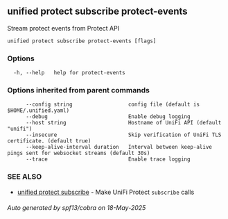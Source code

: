 ## unified protect subscribe protect-events

Stream protect events from Protect API

```
unified protect subscribe protect-events [flags]
```

### Options

```
  -h, --help   help for protect-events
```

### Options inherited from parent commands

```
      --config string                  config file (default is $HOME/.unified.yaml)
      --debug                          Enable debug logging
      --host string                    Hostname of UniFi API (default "unifi")
      --insecure                       Skip verification of UniFi TLS certificate. (default true)
      --keep-alive-interval duration   Interval between keep-alive pings sent for websocket streams (default 30s)
      --trace                          Enable trace logging
```

### SEE ALSO

* [unified protect subscribe](unified_protect_subscribe.md)	 - Make UniFi Protect `subscribe` calls

###### Auto generated by spf13/cobra on 18-May-2025
